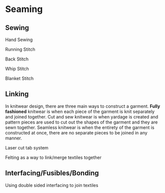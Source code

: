 # Seaming

## Sewing

Hand Sewing

Running Stitch

Back Stitch

Whip Stitch

Blanket Stitch

## Linking

In knitwear design, there are three main ways to construct a garment. **Fully fashioned** knitwear is when each piece of the garment is knit separately and joined together. Cut and sew knitwear is when yardage is created and pattern pieces are used to cut out the shapes of the garment and they are sewn together. Seamless knitwear is when the entirety of the garment is constructed at once, there are no separate pieces to be joined in any manner. 

Laser cut tab system

Felting as a way to link/merge textiles together

## Interfacing/Fusibles/Bonding

Using double sided interfacing to join textiles

## 

